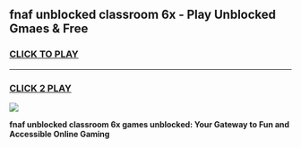
## fnaf unblocked classroom 6x - Play Unblocked Gmaes & Free
<h3>
<a href="https://news.freeplayer.one?title=fnaf_unblocked_classroom_6x&ref=23F">CLICK TO PLAY</a></h3>
<hr>

<h3>
<a href="https://news.freeplayer.one?title=fnaf_unblocked_classroom_6x&ref=23F">CLICK 2 PLAY</a>
  
</h3>

<a href="https://news.freeplayer.one?title=fnaf_unblocked_classroom_6x&ref=23F/"><img src="https://clearcache.store/games.png"></a>


**fnaf unblocked classroom 6x games unblocked: Your Gateway to Fun and Accessible Online Gaming**

